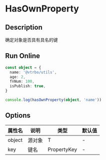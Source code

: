 # HasOwnProperty

## Description
确定对象是否具有具名的键

## Run Online

<RunCode symbolize="has-own-property-yKH2jBwP" :language="ts" :dependency="`
function hasOwnProperty<T>(object: T, key: PropertyKey): boolean {
  if (object === null)
    return false
  return Object.prototype.hasOwnProperty.call(object, key)
}`">

```ts
const object = {
  name: '@vtrbo/utils',
  age: 2,
  fnNum: 100,
  isPublish: true,
}

console.log(hasOwnProperty(object, 'name'))
```

</RunCode>

## Options

<div class="utils-table">

| 属性名 | 说明 | 类型 | 默认值 |
| --- | --- | --- | --- |
| object | 源对象 | T | - |
| key | 键名 | PropertyKey | - |

</div>